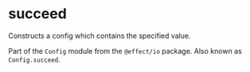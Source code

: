 # succeed

Constructs a config which contains the specified value.

Part of the `Config` module from the `@effect/io` package. Also known as `Config.succeed`.
